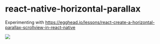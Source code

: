 # react-native-horizontal-parallax
Experimenting with https://egghead.io/lessons/react-create-a-horizontal-parallax-scrollview-in-react-native

![](https://thumbs.gfycat.com/ElementaryVeneratedAruanas-size_restricted.gif)
